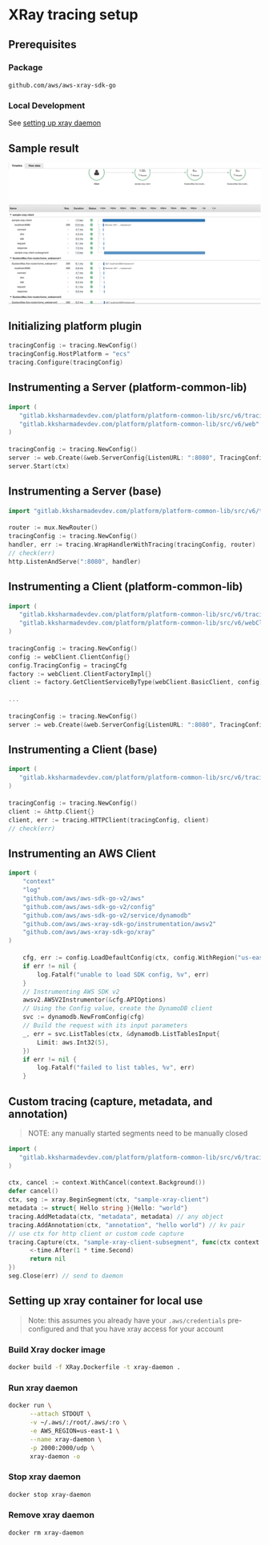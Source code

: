 # XRay tracing setup

## Prerequisites

### Package

`github.com/aws/aws-xray-sdk-go`

### Local Development

See [setting up xray daemon](#setting-up-xray-container-for-local-use)

## Sample result

![sample](xray_sample.png)

## Initializing platform plugin

```go
tracingConfig := tracing.NewConfig()
tracingConfig.HostPlatform = "ecs"
tracing.Configure(tracingConfig)
```

## Instrumenting a Server (platform-common-lib)

```go
import (
   "gitlab.kksharmadevdev.com/platform/platform-common-lib/src/v6/tracing"
   "gitlab.kksharmadevdev.com/platform/platform-common-lib/src/v6/web"
)

tracingConfig := tracing.NewConfig()
server := web.Create(&web.ServerConfig{ListenURL: ":8080", TracingConfig: tracingConfig})
server.Start(ctx)

```

## Instrumenting a Server (base)

```go
import "gitlab.kksharmadevdev.com/platform/platform-common-lib/src/v6/tracing"

router := mux.NewRouter()
tracingConfig := tracing.NewConfig()
handler, err := tracing.WrapHandlerWithTracing(tracingConfig, router)
// check(err)
http.ListenAndServe(":8080", handler)

```

## Instrumenting a Client (platform-common-lib)

```go
import (
   "gitlab.kksharmadevdev.com/platform/platform-common-lib/src/v6/tracing"
   "gitlab.kksharmadevdev.com/platform/platform-common-lib/src/v6/webClient"
)

tracingConfig := tracing.NewConfig()
config := webClient.ClientConfig{}
config.TracingConfig = tracingCfg
factory := webClient.ClientFactoryImpl{}
client := factory.GetClientServiceByType(webClient.BasicClient, config)

...

tracingConfig := tracing.NewConfig()
server := web.Create(&web.ServerConfig{ListenURL: ":8080", TracingConfig: tracingConfig})

```

## Instrumenting a Client (base)

```go
import (
   "gitlab.kksharmadevdev.com/platform/platform-common-lib/src/v6/tracing"
)

tracingConfig := tracing.NewConfig()
client := &http.Client{}
client, err := tracing.HTTPClient(tracingConfig, client)
// check(err)

```

## Instrumenting an AWS Client

```go
import (
	"context"
	"log"
	"github.com/aws/aws-sdk-go-v2/aws"
	"github.com/aws/aws-sdk-go-v2/config"
	"github.com/aws/aws-sdk-go-v2/service/dynamodb"
	"github.com/aws/aws-xray-sdk-go/instrumentation/awsv2"
	"github.com/aws/aws-xray-sdk-go/xray"
)

	cfg, err := config.LoadDefaultConfig(ctx, config.WithRegion("us-east-1"))
	if err != nil {
		log.Fatalf("unable to load SDK config, %v", err)
	}
	// Instrumenting AWS SDK v2
	awsv2.AWSV2Instrumentor(&cfg.APIOptions)
	// Using the Config value, create the DynamoDB client
	svc := dynamodb.NewFromConfig(cfg)
	// Build the request with its input parameters
	_, err = svc.ListTables(ctx, &dynamodb.ListTablesInput{
		Limit: aws.Int32(5),
	})
	if err != nil {
		log.Fatalf("failed to list tables, %v", err)
	}

```

## Custom tracing (capture, metadata, and annotation)

> NOTE: any manually started segments need to be manually closed

```go
import (
   "gitlab.kksharmadevdev.com/platform/platform-common-lib/src/v6/tracing"
)

ctx, cancel := context.WithCancel(context.Background())
defer cancel()
ctx, seg := xray.BeginSegment(ctx, "sample-xray-client")
metadata := struct{ Hello string }{Hello: "world"}
tracing.AddMetadata(ctx, "metadata", metadata) // any object
tracing.AddAnnotation(ctx, "annotation", "hello world") // kv pair
// use ctx for http client or custom code capture
tracing.Capture(ctx, "sample-xray-client-subsegment", func(ctx context.Context) error {
      <-time.After(1 * time.Second)
      return nil
})
seg.Close(err) // send to daemon

```

## Setting up xray container for local use

> Note: this assumes you already have your `.aws/credentials` pre-configured and that you have xray access for your account

### Build Xray docker image

```bash
docker build -f XRay.Dockerfile -t xray-daemon .
```

### Run xray daemon

```bash
docker run \
      --attach STDOUT \
      -v ~/.aws/:/root/.aws/:ro \
      -e AWS_REGION=us-east-1 \
      --name xray-daemon \
      -p 2000:2000/udp \
      xray-daemon -o
```

### Stop xray daemon

```bash
docker stop xray-daemon
```

### Remove xray daemon

```bash
docker rm xray-daemon
```
